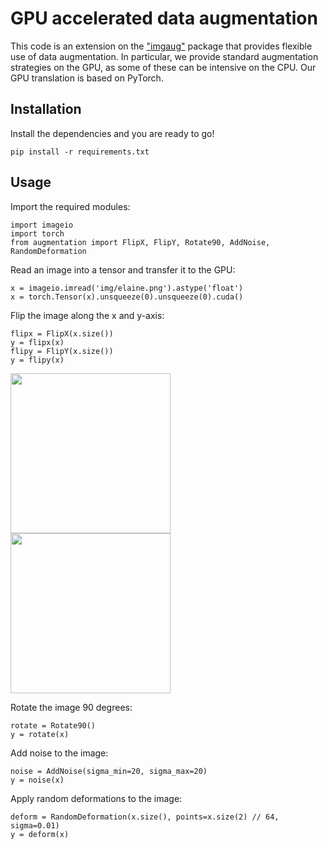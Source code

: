 # GPU accelerated data augmentation

This code is an extension on the ["imgaug"](https://github.com/aleju/imgaug) package that provides flexible use of data augmentation. In particular, we provide standard augmentation strategies on the GPU, as some of these can be intensive on the CPU. Our GPU translation is based on PyTorch. 

## Installation
Install the dependencies and you are ready to go! 
<pre><code>pip install -r requirements.txt</code></pre>

## Usage
Import the required modules:
<pre><code>import imageio
import torch
from augmentation import FlipX, FlipY, Rotate90, AddNoise, RandomDeformation</code></pre>

Read an image into a tensor and transfer it to the GPU:
<pre><code>x = imageio.imread('img/elaine.png').astype('float')
x = torch.Tensor(x).unsqueeze(0).unsqueeze(0).cuda()</code></pre>

Flip the image along the x and y-axis: 
<pre><code>flipx = FlipX(x.size())
y = flipx(x)
flipy = FlipY(x.size())
y = flipy(x)</code></pre>
<img src="https://github.com/JorisRoels/augmentation/blob/master/img/elaine_flipx.png" width="256" height="256"><img src="https://github.com/JorisRoels/augmentation/blob/master/img/elaine_flipy.png" width="256" height="256">

Rotate the image 90 degrees: 
<pre><code>rotate = Rotate90()
y = rotate(x)</code></pre>

Add noise to the image:
<pre><code>noise = AddNoise(sigma_min=20, sigma_max=20)
y = noise(x)</code></pre>

Apply random deformations to the image: 
<pre><code>deform = RandomDeformation(x.size(), points=x.size(2) // 64, sigma=0.01)
y = deform(x)</code></pre>
